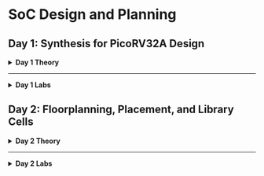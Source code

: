 # SoC Design and Planning

## Day 1: Synthesis for PicoRV32A Design

<details>
  <summary><strong>Day 1 Theory</strong></summary>

### Introduction
This project demonstrates the process of designing an ASIC using the **OpenLane** flow, focusing on the synthesis of the **PicoRV32A** design and the calculation of the **Flop Ratio**. The flow follows the **RTL-to-GDSII** process, utilizing open-source tools and libraries to complete the design and verification.

---

### QFN-48 Package

A **QFN-48 (Quad Flat No-Lead)** package is a surface-mount integrated circuit package with 48 leads or pads. It is compact and thermally efficient, ideal for high-performance applications requiring a small form factor.

---

### Package, Pads, Die, Core, and Chip

- **Package**: The physical housing of an integrated circuit, protecting the chip and providing connectivity to external circuits.
- **Pads**: Metal terminals on the die's edges used for electrical connections to the package or external circuit.
- **Die**: The silicon wafer piece containing the integrated circuit (IC).
- **Core**: The central functional part of the die, such as the CPU or processing unit.
- **Chip**: The complete semiconductor device, including the die and the package.

### Relation:
The **package** houses the **die**, which contains the **core**. The **pads** on the edges of the die enable electrical connections between the die and the package or external circuit.

---

### Foundry IPs and Macros

**Foundry IPs** are pre-designed blocks provided by semiconductor foundries:
- **PLL**: Phase-Locked Loop for clock generation and synchronization.
- **ADC**: Analog-to-Digital Converter for signal conversion.
- **SRAM**: Static Random-Access Memory for fast, volatile storage.
- **DAC**: Digital-to-Analog Converter for signal conversion.

**Macros** are high-level, pre-designed components used in chip design:
- **RISC-V SoC**: A system-on-chip based on the RISC-V instruction set architecture.
- **SPT**: Single Processing Thread, referring to specialized processing architectures.

---

### RISC-V ISA

**RISC-V** is an open-standard Instruction Set Architecture (ISA) based on the principles of reduced instruction set computing. It’s designed to be simple, extensible, and open, providing an excellent foundation for building custom processors and microcontrollers.

---

### ASIC Design Flow: RTL to GDSII

![](./images/GENERAL_ASIC_FLOW.png)

1. **Synthesis**:  
   - Converts RTL (written in HDL) into a circuit using components from the standard cell library.  
   - **Standard Cells**:  
     - Have a regular layout.  
     - Each cell comes with different models/views:  
       - **Functional Model**: Describes cell behavior.  
       - **Timing Model**: Captures timing constraints and delays.  
       - **Power Model**: Details power consumption.  
       - **Physical Layout**: Describes the geometrical arrangement for placement and routing.

2. **Floor/Power Planning**:  
   - **Chip Floor Planning**: Divides the chip die among different system building blocks.  
   - **Macro Floor Planning**: Specifies dimensions, pin locations, row definitions, and routing tracks.  
   - **Power Planning**: Constructs a power network to deliver power effectively across the design.

3. **Placement**:  
   - Places standard cells on the floor plan rows aligned with wiring.  
   - Includes:  
     - **Global Placement**: Finds optimal positions for all cells, allowing overlaps and potential illegal placements.  
     - **Detailed Placement**: Adjusts the global placement minimally to ensure legality (e.g., no overlaps).  

4. **Clock Tree Synthesis (CTS)**:  
   - Distributes the clock signal to all sequential elements with minimal skew and in a balanced shape.  
   - Common structures include **H-tree** and **X-tree** architectures.

5. **Routing**:  
   - Implements interconnects using available metal layers to connect cells.  
   - **SkyWater 130nm PDK Example**:  
     - Defines 6 routing layers, the lowest is made of **titanium**, and the rest are **aluminum**.  
     - Metal tracks form a large routing grid; the **divide-and-conquer** approach is used to manage complexity.

6. **Sign-Off**:  
   - Ensures the design is fabrication-ready and meets specifications.  
   - Includes:  
     - **Physical Verification**: Checks physical integrity and correctness.  
     - **DRC (Design Rule Checks)**: Verifies compliance with process design rules.  
     - **LVS (Layout vs. Schematic Check)**: Ensures the physical layout matches the schematic.  
     - **Static Timing Verification**: Confirms timing constraints are met.


### ASIC Design Flow: RTL to GDSII

![](./images/OPENLANE_ASIC_FLOW.png)

</details>

---

<details>
  <summary><strong>Day 1 Labs</strong></summary>

### Task: Synthesis for PicoRV32A Design
- Perform synthesis for the **PicoRV32A** design.  
- From the synthesis output, calculate the **Flop Ratio**, which is defined as:  

    **Flop Ratio** = (Number of D Flip-Flops) / (Total Number of Cells)


---

### Lab Process Steps

1. **Initial State of Terminal**  
![](./images/1.PNG)
   In this image, we see the initial state of the terminal where we will access the **OpenLane** directory and begin the process.

2. **Entering the OpenLane Directory** 
![](./images/2.PNG) 
   Here, we have navigated to the **OpenLane** directory, where we will start working with the design flow.

3. **Invoking OpenLane Flow with Docker**  
![](./images/3.PNG)
   At this step, we invoke the **OpenLane** flow using the **Docker** command to set up the required environment for synthesis.

4. **Dealing with the `flow.tcl` File in Interactive Mode**  
![](./images/4.PNG)
   Inside the OpenLane flow, we work with the **flow.tcl** file to process the design in **interactive mode**. Here, we also bring in the necessary packages to ensure proper functionality.

5. **Preparing the Initial Design from PicoRV32A Directory**  
![](./images/5.PNG)
   In this image, we prep the initial design by navigating to the **PicoRV32A** design directory, where we will work on synthesis.

6. **Preparation Complete, Running `run_synthesis` Command** 
![](./images/6.PNG) 
   Here, the preparation is complete, and we run the **`run_synthesis`** command to initiate the synthesis step.

7. **Synthesis Complete, Analyzing Results**  
![](./images/7.PNG) 
   The synthesis step has completed, and we are now ready to examine the results, including calculating the **flop ratio**.

8. **Total Number of Cells: 14,876** 
![](./images/8.PNG)  
   The total number of cells in the design is **14,876**.

9. **Total Number of D Flip-Flops: 1,613**  
![](./images/9.PNG) 
   The total number of D Flip-Flops in the design is **1,613**.

10. **Viewing Flop Ratio Statistics**  
![](./images/10.PNG) 
![](./images/11.PNG) 
![](./images/12.PNG) 

11.  **Flop Ratio Calculation**  
    Now, we calculate the **flop ratio** using the formula:  
    Flop Ratio = (Number of D Flip-Flops) / (Total Number of Cells)  
    Substituting the values:  
    Flop Ratio = 1613 / 14876 ≈ **0.1088**  
    Next, to find the **percentage of D Flip-Flops**, we multiply the result by 100:  
    Percentage of D Flip-Flops = 0.1088 × 100 = **10.88%**
---
</details>

## Day 2: Floorplanning, Placement, and Library Cells

<details>
  <summary><strong>Day 2 Theory</strong></summary>

### Floorplanning

**Floorplanning** is the step in the physical design process where the layout of the chip is determined, including the dimensions, placement of macros, standard cells, and power planning. It sets the foundation for efficient placement and routing.

#### Steps of Floorplanning

1. **Define Width and Height of Core and Die:**
   - Establish the dimensions of the core and die to accommodate all components.

2. **Define Locations of Pre-Placed Cells:**
   - Place large macros and cells that are fixed due to design constraints.

3. **Use of Decoupling Capacitors:**
   - Place decap cells to manage voltage fluctuations.

4. **Power Planning:**
   - Create a grid of **VDD** and **VSS** lines to ensure proper power delivery.

5. **Pin Placement:**
   - Position input/output pins for efficient routing.

6. **Logical Cell Placement Blockage:**
   - Define areas where standard cells should not be placed to avoid congestion.

---

### Placement and Routing

**Placement** involves assigning precise physical locations to standard cells within the core area, while **routing** connects these cells using metal layers. The placement process ensures optimal performance and minimal congestion.

#### Steps of Placement and Routing

1. **Bind Netlist with Physical Cells:**
   - Map logical design components to physical cells in the library.

2. **Placement:**
   - Perform global and detailed placement to ensure optimal positions.

3. **Optimized Placement:**
   - Refine cell locations to enhance performance and reduce routing complexity.

---

### Standard Cells, Cell Design Flow, and Need for Characterization

During each step of physical design, standard cells like gates, buffers, inverters, and flip-flops are commonly used. A collection of these cells forms the **library**, which is essential for EDA tools to interpret and implement the design. Libraries include cells of varying sizes, functionalities, and threshold voltages.

#### Cell Design Flow

Each standard cell is created using a defined process:

1. **Input:**
   - **PDKs:** Process Design Kits containing DRC and LVS rules, SPICE models.
   - **Library Specifications:** User-defined constraints and functionality.

2. **Design Steps:**
   - **Circuit Design:** Define the electrical behavior.
   - **Layout Design:** Create the physical representation.
   - **Characterization:** Evaluate timing, noise, and power.

3. **Output:**
   - **Circuit Description Language (CDL):** Output of circuit design.
   - **GDSII, LEF, Extracted SPICE Netlist:** Outputs of layout design.
   - **Timing, Noise, Power .LIBs:** Outputs of characterization.

#### Characterization Flow

Characterization evaluates the performance of cells in terms of **timing**, **power**, and **noise**. This step often uses tools like **GUNA** to generate accurate metrics for library cells.

</details>

---

<details>
  <summary><strong>Day 2 Labs</strong></summary>

### Task

1. Running floorplanning step for **PicoRV32A**.
2. Accessing the die size and calculating its area.
3. Using Magic tool to view and explore the floorplan.
4. Running placement step for **PicoRV32A**.
5. Using Magic tool to view and explore the placement.

---

### Lab Process Steps

1. **Run the `run_floorplan` Command**
   - This step is performed after running the `run_synthesis` command (refer to Day 1 Lab).

   ![](./images/13.PNG)
   ![](./images/14.PNG)
   ![](./images/15.PNG)

2. **Access the `picorv32a.floorplan.def` File**
   - Navigate to the relevant directory as shown below.

   ![](./images/16.PNG)

3. **Calculate Die Area**
   ![](./images/17.PNG) 
   - Inside the `.def` file, note the die dimensions:
     - **Die Width = 660685 units**
     - **Die Height = 671405 units**
   - Using the formula:
     
     \[
     \text{Die Area (in units)} = \text{Die Width} \times \text{Die Height}
     \]
     
     Convert to microns:
     \[
     \text{Die Area (in microns)} = \frac{\text{Die Area (in units)}}{10^6}
     \]

   - Die Area = **443.555 mm²**.

4. **Use Magic Tool for Floorplan Visualization**
   - Command to open Magic for graphical exploration.

   ![](./images/18.PNG)

5. **Floorplan Results**
   - **Floorplan DEF in Magic:**
     ![](./images/19.PNG)
   - **Port Layers:**
     ![](./images/20.PNG)
     ![](./images/21.PNG)
   - **Equidistant Ports:**
     ![](./images/22.PNG)
   - **Decap Cells and Tap Cells:**
     ![](./images/23.PNG)
   - **Unplaced Standard Cells:**
     ![](./images/24.PNG)

6. **Run the `run_placement` Command**
   - Command to perform placement step.

   ![](./images/25.PNG)
   ![](./images/26.PNG)
   ![](./images/27.5.PNG)

7. **Use Magic Tool for Placement Visualization**
   - Open Magic to view placement results graphically.

   ![](./images/27.PNG)

8. **Placement Results**
   - **Placement Results in Magic:**
     ![](./images/28.PNG)
     ![](./images/29.PNG)

</details>
